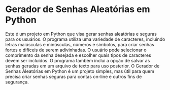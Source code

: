 # Gerador de Senhas Aleatórias em Python

Este é um projeto em Python que visa gerar senhas aleatórias e seguras para os usuários. O programa utiliza uma variedade de caracteres, incluindo letras maiúsculas e minúsculas, números e símbolos, para criar senhas fortes e difíceis de serem adivinhadas. O usuário pode selecionar o comprimento da senha desejada e escolher quais tipos de caracteres devem ser incluídos. O programa também inclui a opção de salvar as senhas geradas em um arquivo de texto para uso posterior. O Gerador de Senhas Aleatórias em Python é um projeto simples, mas útil para quem precisa criar senhas seguras para contas on-line e outros fins de segurança.
